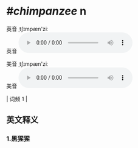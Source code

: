 # ***\#chimpanzee*** n
英音 ˌtʃɪmpæn'ziː  
英音
<audio src="./media/chimpanzee1.aac" controls="controls"></audio>

美音 ˌtʃɪmpæn'ziː  
美音
<audio src="./media/chimpanzee2.aac" controls="controls"></audio>



| 词频 1 |  

英文释义
---
### 1.**黑猩猩**  


